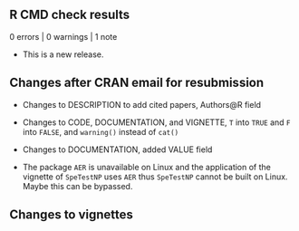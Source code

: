 ## R CMD check results

0 errors | 0 warnings | 1 note

* This is a new release.

## Changes after CRAN email for resubmission

* Changes to DESCRIPTION to add cited papers, Authors@R field

* Changes to CODE, DOCUMENTATION, and VIGNETTE, `T` into `TRUE` and `F` into `FALSE`, and `warning()` instead of `cat()`

* Changes to DOCUMENTATION, added VALUE field

* The package `AER` is unavailable on Linux and the application of the vignette of `SpeTestNP` uses `AER` thus `SpeTestNP` cannot be built on Linux. Maybe this can be bypassed.

## Changes to vignettes